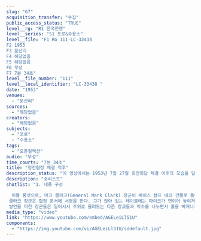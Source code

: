 ```yaml
---
slug: "67"
acquisition_transfer: "수집"
public_access_status: "TRUE"
level__rg: "R1 한국전쟁"
level__series: "S1 포로&수용소"
level__file: "F1 RG 111-LC-33438 
F2 1953
F3 문산리
F4 해당없음 
F5 해당없음 
F6 무성
F7 7분 34초"
level__file_number: "111"
level__local_identifier: "LC-33438 "
date: "1953"
venues: 
  - "문산리"
sources: 
  - "해당없음"
creators: 
  - "해당없음"
subjects: 
  - "포로"
  - "수용소"
tags: 
  - "오픈컬렉션"
audio: "무성"
time_courts: "7분 34초"
title: "정전협정 체결 직후"
description_status: "이 영상에서는 1953년 7월 27일 휴전회담 체결 이후의 모습을 담고 있다(영상 정보에는 정확한 날짜가 등장하지는 않는다). 서명을 마친 클라크 장군이 미국측 장교들 앞에서 휴전회담 서명의 의미에 대해서 설명하는 장면이 담겨 있다."
description: "숏리스트"
shotlist: "1. 내용 구성

  미들 롱샷으로, 마크 클라크(General Mark Clark) 장군이 베이스 캠프 내의 건물로 들어오고 있다. 홀에는 미국측 장교와 병사들, 기자들로 가득 차 있다. 클라크 장군과 함께 여러 장군들(테일러Taylor, 웨이랜드Weyland, 브리슨Brisson, 앤더슨Anderson) 등의 모습이 함께 잡혔다.
 클라크 장군은 협정 문서에 서명을 한다. 그가 앉아 있는 테이블에는 마이크가 연이어 놓여져 있다. 서명을 하는 장면을 기자들이 몰려들어서 촬영을 한다. 이어서 서명을 마친 클라크 장군이 발언을 이어간다. 영상 자체에는 음성이 지원되어 있지 않지만, 영상에 대한 미국 NARA 측의 설명에는 발언의 요지가 다음과 같이 소개되어 있다.  “the signing of the truce means fighting has ended. The fighting men and their families now have peace of mind; and Korea can heal her wounds. For this, he states, I am happy. He mentions that he cannot find it in himself to exult at this hour, rather it is a time for prayer. He goes on to say, we must remain ever vigilant, and continue in our efforts. He concludes with the hope that something will come from this, that will benefit all mankind.”
 발언을 마친 장군들은 일어서서 주위로 몰려드는 다른 장교들과 악수를 나누면서 홀을 빠져나가고 있다."
media_type: "video"
link: "https://www.youtube.com/embed/AGELeiLl51U"
components: 
  - "https://img.youtube.com/vi/AGELeiLl51U/sddefault.jpg"
---
```

